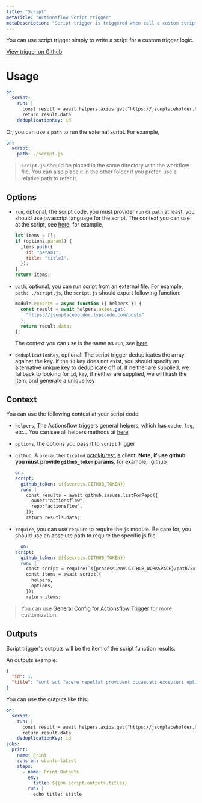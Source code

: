 ```yaml
---
title: "Script"
metaTitle: "Actionsflow Script trigger"
metaDescription: "Script trigger is triggered when call a custom script function returns."
---
```


You can use script trigger simply to write a script for a custom trigger logic.

[View trigger on Github](https://github.com/actionsflow/actionsflow/blob/master/packages/actionsflow/src/triggers/script.ts)

# Usage

```yaml
on:
  script:
    run: |
      const result = await helpers.axios.get("https://jsonplaceholder.typicode.com/posts")
      return result.data
    deduplicationKey: id
```

Or, you can use a `path` to run the external script. For example,

```yaml
on:
  script:
    path: ./script.js
```

> `script.js` should be placed in the same directory with the workflow file. You can also place it in the other folder if you prefer, use a relative path to refer it.

## Options

- `run`, optional, the script code, you must provider `run` or `path` at least. you should use javascript language for the script. The context you can use at the script, see [here](#context), for example,

  ```javascript
  let items = [];
  if (options.param1) {
    items.push({
      id: "param1",
      title: "title1",
    });
  }
  return items;
  ```

- `path`, optional, you can run script from an external file. For example, `path: ./script.js`, the `script.js` should export following function:

  ```javascript
  module.exports = async function ({ helpers }) {
    const result = await helpers.axios.get(
      "https://jsonplaceholder.typicode.com/posts"
    );
    return result.data;
  };
  ```

  The context you can use is the same as `run`, see [here](#context)

- `deduplicationKey`, optional. The script trigger deduplicates the array against the key. If the `id` key does not exist, you should specify an alternative unique key to deduplicate off of. If neither are supplied, we fallback to looking for `id`, `key`, if neither are supplied, we will hash the item, and generate a unique key

## Context

You can use the following context at your script code:

- `helpers`, The Actionsflow triggers general helpers, which has `cache`, `log`, etc... You can see all helpers methods at [here](../reference/trigger-helpers.md)

- `options`, the options you pass it to `script` trigger

- `github`, A `pre-authenticated` [octokit/rest.js](https://github.com/octokit/rest.js) client, **Note, if use github you must provide `github_token` params**, for example, `github

  ```yaml
  on:
  script:
    github_token: ${{secrets.GITHUB_TOKEN}}
    run: |
      const results = await github.issues.listForRepo({
        owner:"actionsflow",
        repo:"actionsflow",
      });
      return resutls.data;
  ```

- `require`, you can use `require` to require the `js` module. Be care for, you should use an absolute path to require the specific js file.

  ```yaml
    on:
  script:
    github_token: ${{secrets.GITHUB_TOKEN}}
    run: |
      const script = require(`${process.env.GITHUB_WORKSPACE}/path/xx.js`);
      const items = await script({
        helpers,
        options,
      });
      return items;
  ```

> You can use [General Config for Actionsflow Trigger](../workflow.md#ontriggerconfig) for more customization.

## Outputs

Script trigger's outputs will be the item of the script function results.

An outputs example:

```json
{
  "id": 1,
  "title": "sunt aut facere repellat provident occaecati excepturi optio reprehenderit"
}
```

You can use the outputs like this:

```yaml
on:
  script:
    run: |
      const result = await helpers.axios.get("https://jsonplaceholder.typicode.com/posts")
      return result.data
    deduplicationKey: id
jobs:
  print:
    name: Print
    runs-on: ubuntu-latest
    steps:
      - name: Print Outputs
        env:
          title: ${{on.script.outputs.title}}
        run: |
          echo title: $title
```
